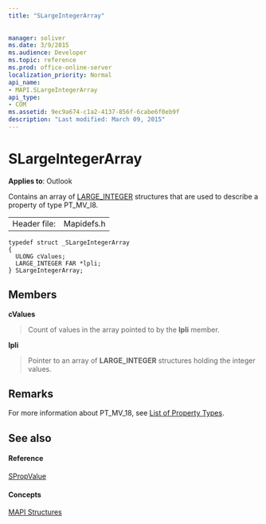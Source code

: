 ```yaml
---
title: "SLargeIntegerArray"
 
 
manager: soliver
ms.date: 3/9/2015
ms.audience: Developer
ms.topic: reference
ms.prod: office-online-server
localization_priority: Normal
api_name:
- MAPI.SLargeIntegerArray
api_type:
- COM
ms.assetid: 9ec9a674-c1a2-4137-856f-6cabe6f0eb9f
description: "Last modified: March 09, 2015"
---
```


# SLargeIntegerArray

  
  
**Applies to**: Outlook 
  
Contains an array of [LARGE_INTEGER](http://go.microsoft.com/fwlink/?LinkId=132130) structures that are used to describe a property of type PT_MV_I8. 
  
|||
|:-----|:-----|
|Header file:  <br/> |Mapidefs.h  <br/> |
   
```
typedef struct _SLargeIntegerArray
{
  ULONG cValues;
  LARGE_INTEGER FAR *lpli;
} SLargeIntegerArray;

```

## Members

 **cValues**
  
> Count of values in the array pointed to by the **lpli** member. 
    
 **lpli**
  
> Pointer to an array of **LARGE_INTEGER** structures holding the integer values. 
    
## Remarks

For more information about PT_MV_18, see [List of Property Types](property-types.md).
  
## See also

#### Reference

[SPropValue](spropvalue.md)
#### Concepts

[MAPI Structures](mapi-structures.md)


